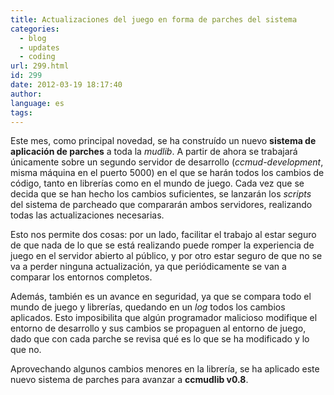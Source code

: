```yaml
---
title: Actualizaciones del juego en forma de parches del sistema
categories:
  - blog
  - updates
  - coding
url: 299.html
id: 299
date: 2012-03-19 18:17:40
author:
language: es
tags:
---
```


Este mes, como principal novedad, se ha construído un nuevo **sistema de aplicación de parches** a toda la _mudlib_. A partir de ahora se trabajará únicamente sobre un segundo servidor de desarrollo (_ccmud-development_, misma máquina en el puerto 5000) en el que se harán todos los cambios de código, tanto en librerías como en el mundo de juego. Cada vez que se decida que se han hecho los cambios suficientes, se lanzarán los _scripts_ del sistema de parcheado que compararán ambos servidores, realizando todas las actualizaciones necesarias.

Esto nos permite dos cosas: por un lado, facilitar el trabajo al estar seguro de que nada de lo que se está realizando puede romper la experiencia de juego en el servidor abierto al público, y por otro estar seguro de que no se va a perder ninguna actualización, ya que periódicamente se van a comparar los entornos completos.

Además, también es un avance en seguridad, ya que se compara todo el mundo de juego y librerías, quedando en un _log_ todos los cambios aplicados. Esto imposibilita que algún programador malicioso modifique el entorno de desarrollo y sus cambios se propaguen al entorno de juego, dado que con cada parche se revisa qué es lo que se ha modificado y lo que no.

Aprovechando algunos cambios menores en la librería, se ha aplicado este nuevo sistema de parches para avanzar a **ccmudlib v0.8**.
